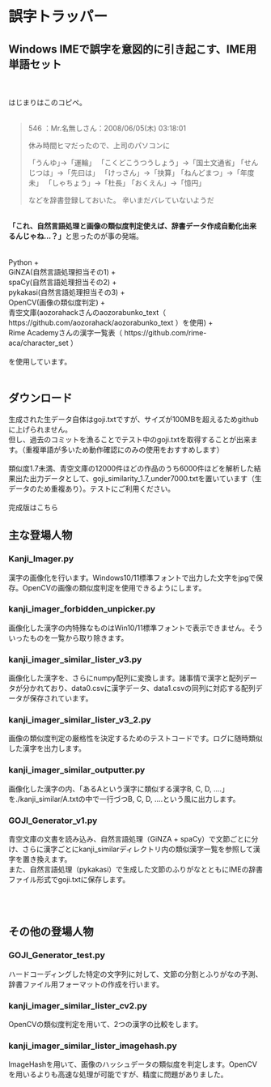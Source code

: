 <h1>誤字トラッパー</h1>
<h2>Windows IMEで誤字を意図的に引き起こす、IME用単語セット</h2>
<br>
<br>
はじまりはこのコピペ。
<br>
<br>

>546 ：Mr.名無しさん：2008/06/05(木) 03:18:01
>
>休み時間ヒマだったので、上司のパソコンに
>
>「うんゆ｣→「運輪」
>「こくどこうつうしょう」→「国土文通省｣
>「せんじつは」→「先曰は」
>「けっさん」→「抉算｣
>「ねんどまつ」→「年度未」
>「しゃちょう」→「杜長｣
>「おくえん」→「憶円｣
>
>などを辞書登録しておいた。
>辛いまだバレていないようだ

<br>
<strong>「これ、自然言語処理と画像の類似度判定使えば、辞書データ作成自動化出来るんじゃね…？」</strong>と思ったのが事の発端。
<br>
<br>
<br>
Python + <br>GiNZA(自然言語処理担当その1) + <br>spaCy(自然言語処理担当その2) + <br>pykakasi(自然言語処理担当その3) + <br>OpenCV(画像の類似度判定) + <br>青空文庫(aozorahackさんのaozorabunko_text（ https://github.com/aozorahack/aozorabunko_text ）を使用) + <br>Rime Academyさんの漢字一覧表（ https://github.com/rime-aca/character_set ）<br><br>を使用しています。
<br>
<br>
<h2>ダウンロード</h2>
生成された生データ自体はgoji.txtですが、サイズが100MBを超えるためgithubに上げられません。
<br>
但し、過去のコミットを漁ることでテスト中のgoji.txtを取得することが出来ます。（重複単語が多いため動作確認にのみの使用をおすすめします）
<br>
<br>
類似度1.7未満、青空文庫の12000件ほどの作品のうち6000件ほどを解析した結果出た出力データとして、goji_similarity_1.7_under7000.txtを置いています（生データのため重複あり）。テストにご利用ください。
<br>
<br>
完成版はこちら

<h2>主な登場人物</h2>

<h3>Kanji_Imager.py</h3>

漢字の画像化を行います。Windows10/11標準フォントで出力した文字をjpgで保存。OpenCVの画像の類似度判定を使用できるようにします。

<h3>kanji_imager_forbidden_unpicker.py</h3>

画像化した漢字の内特殊なものはWin10/11標準フォントで表示できません。そういったものを一覧から取り除きます。

<h3>kanji_imager_similar_lister_v3.py</h3>

画像化した漢字を、さらにnumpy配列に変換します。諸事情で漢字と配列データが分かれており、data0.csvに漢字データ、data1.csvの同列に対応する配列データが保存されています。

<h3>kanji_imager_similar_lister_v3_2.py</h3>

画像の類似度判定の厳格性を決定するためのテストコードです。ログに随時類似した漢字を出力します。

<h3>kanji_imager_similar_outputter.py</h3>

画像化した漢字の内、「あるAという漢字に類似する漢字B, C, D, ....」を./kanji_similar/A.txtの中で一行づつB, C, D, ....という風に出力します。

<h3>GOJI_Generator_v1.py</h3>

青空文庫の文書を読み込み、自然言語処理（GiNZA + spaCy）で文節ごとに分け、さらに漢字ごとにkanji_similarディレクトリ内の類似漢字一覧を参照して漢字を置き換えます。
<br>
また、自然言語処理（pykakasi）で生成した文節のふりがなとともにIMEの辞書ファイル形式でgoji.txtに保存します。

<br>
<br>

<h2>その他の登場人物</h2>

<h3>GOJI_Generator_test.py</h3>

ハードコーディングした特定の文字列に対して、文節の分割とふりがなの予測、辞書ファイル用フォーマットの作成を行います。

<h3>kanji_imager_similar_lister_cv2.py</h3>

OpenCVの類似度判定を用いて、2つの漢字の比較をします。

<h3>kanji_imager_similar_lister_imagehash.py</h3>

ImageHashを用いて、画像のハッシュデータの類似度を判定します。OpenCVを用いるよりも高速な処理が可能ですが、精度に問題がありました。


